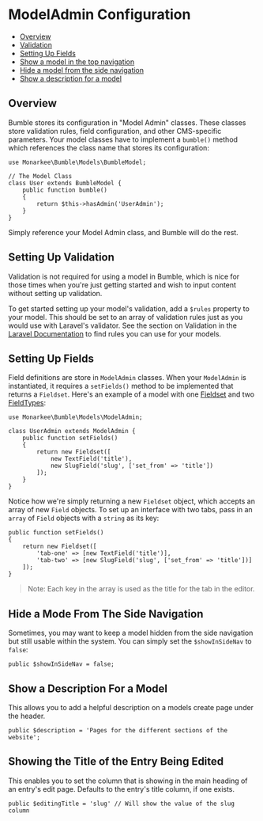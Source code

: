 # ModelAdmin Configuration

- [Overview](#overview)
- [Validation](#validation)
- [Setting Up Fields](#fields)
- [Show a model in the top navigation](#topnav)
- [Hide a model from the side navigation](#sidenav)
- [Show a description for a model](#description)

<a name="overview"></a>
## Overview
Bumble stores its configuration in "Model Admin" classes. These classes store validation rules, field configuration, and other CMS-specific parameters. Your model classes have to implement a `bumble()` method which references the class name that stores its configuration:

    use Monarkee\Bumble\Models\BumbleModel;

    // The Model Class
    class User extends BumbleModel {
        public function bumble()
        {
            return $this->hasAdmin('UserAdmin');
        }
    }

Simply reference your Model Admin class, and Bumble will do the rest.

<a name="validation"></a>
## Setting Up Validation

Validation is not required for using a model in Bumble, which is nice for those times when you're just getting started and wish to input content without setting up validation.

To get started setting up your model's validation, add a `$rules` property to your model. This should be set to an array of validation rules just as you would use with Laravel's validator. See the section on Validation in the [Laravel Documentation](http://laravel.com/docs/5.0/validation) to find rules you can use for your models.

<a name="fields"></a>
## Setting Up Fields

Field definitions are store in `ModelAdmin` classes. When your `ModelAdmin` is instantiated, it requires a `setFields()` method to be implemented that returns a `Fieldset`. Here's an example of a model with one [Fieldset](/docs/fieldsets) and two [FieldTypes](/docs/fieldtypes):

    use Monarkee\Bumble\Models\ModelAdmin;

    class UserAdmin extends ModelAdmin {
        public function setFields()
        {
            return new Fieldset([
                new TextField('title'),
                new SlugField('slug', ['set_from' => 'title'])
            ]);
        }
    }

Notice how we're simply returning a new `Fieldset` object, which accepts an array of new `Field` objects. To set up an interface with two tabs, pass in an `array` of `Field` objects with a `string` as its key:

    public function setFields()
    {
        return new Fieldset([
            'tab-one' => [new TextField('title')],
            'tab-two' => [new SlugField('slug', ['set_from' => 'title'])]
        ]);
    }

> Note: Each key in the array is used as the title for the tab in the editor.

<a name="sidenav"></a>
## Hide a Mode From The Side Navigation
Sometimes, you may want to keep a model hidden from the side navigation but still usable within the system. You can simply set the `$showInSideNav` to `false`:

    public $showInSideNav = false;

<a name="description"></a>
## Show a Description For a Model
This allows you to add a helpful description on a models create page under the header.

    public $description = 'Pages for the different sections of the website';

## Showing the Title of the Entry Being Edited
This enables you to set the column that is showing in the main heading of an entry's edit page. Defaults to the entry's title column, if one exists.

    public $editingTitle = 'slug' // Will show the value of the slug column
